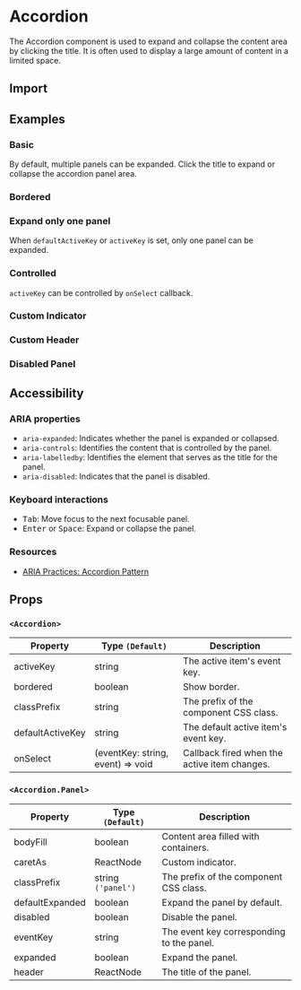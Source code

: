 # Accordion

The Accordion component is used to expand and collapse the content area by clicking the title. It is often used to display a large amount of content in a limited space.

## Import

<!--{include:<import-guide>}-->

## Examples

### Basic

By default, multiple panels can be expanded. Click the title to expand or collapse the accordion panel area.

<!--{include:`basic.md`}-->

### Bordered

<!--{include:`bordered.md`}-->

### Expand only one panel

When `defaultActiveKey` or `activeKey` is set, only one panel can be expanded.

<!--{include:`accordion.md`}-->

### Controlled

`activeKey` can be controlled by `onSelect` callback.

<!--{include:`controled.md`}-->

### Custom Indicator

<!--{include:`custom-indicator.md`}-->

### Custom Header

<!--{include:`custom-header.md`}-->

### Disabled Panel

<!--{include:`disabled-panel.md`}-->

## Accessibility

### ARIA properties

- `aria-expanded`: Indicates whether the panel is expanded or collapsed.
- `aria-controls`: Identifies the content that is controlled by the panel.
- `aria-labelledby`: Identifies the element that serves as the title for the panel.
- `aria-disabled`: Indicates that the panel is disabled.

### Keyboard interactions

- <kbd>Tab</kbd>: Move focus to the next focusable panel.
- <kbd>Enter</kbd> or <kbd>Space</kbd>: Expand or collapse the panel.

### Resources

- [ARIA Practices: Accordion Pattern](https://www.w3.org/WAI/ARIA/apg/patterns/accordion/)

## Props

### `<Accordion>`

<!-- prettier-sort-markdown-table -->

| Property         | Type `(Default)`                  | Description                                  |
| ---------------- | --------------------------------- | -------------------------------------------- |
| activeKey        | string                            | The active item's event key.                 |
| bordered         | boolean                           | Show border.                                 |
| classPrefix      | string                            | The prefix of the component CSS class.       |
| defaultActiveKey | string                            | The default active item's event key.         |
| onSelect         | (eventKey: string, event) => void | Callback fired when the active item changes. |

### `<Accordion.Panel>`

<!-- prettier-sort-markdown-table -->

| Property        | Type `(Default)`   | Description                               |
| --------------- | ------------------ | ----------------------------------------- |
| bodyFill        | boolean            | Content area filled with containers.      |
| caretAs         | ReactNode          | Custom indicator.                         |
| classPrefix     | string `('panel')` | The prefix of the component CSS class.    |
| defaultExpanded | boolean            | Expand the panel by default.              |
| disabled        | boolean            | Disable the panel.                        |
| eventKey        | string             | The event key corresponding to the panel. |
| expanded        | boolean            | Expand the panel.                         |
| header          | ReactNode          | The title of the panel.                   |
